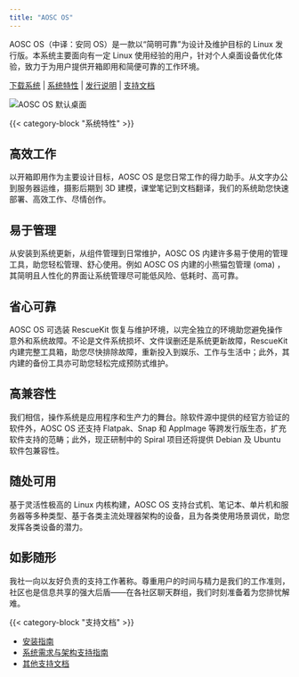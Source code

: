 ```yaml
---
title: "AOSC OS"
---
```


AOSC OS（中译：安同 OS）是一款以“简明可靠”为设计及维护目标的 Linux 发行版。本系统主要面向有一定 Linux 使用经验的用户，针对个人桌面设备优化体验，致力于为用户提供开箱即用和简便可靠的工作环境。

[下载系统](/download#aosc-os) | [系统特性](#) | [发行说明](relnotes) | [支持文档](#)

![AOSC OS 默认桌面](/aosc-os/aosc-os.zh-cn.jpg)

{{< category-block "系统特性" >}}

## 高效工作

以开箱即用作为主要设计目标，AOSC OS 是您日常工作的得力助手。从文字办公到服务器运维，摄影后期到 3D 建模，课堂笔记到文档翻译，我们的系统助您快速部署、高效工作、尽情创作。

## 易于管理

从安装到系统更新，从组件管理到日常维护，AOSC OS 内建许多易于使用的管理工具，助您轻松管理、舒心使用。例如 AOSC OS 内建的小熊猫包管理 (oma) ，其简明且人性化的界面让系统管理尽可能低风险、低耗时、高可靠。

## 省心可靠

AOSC OS 可选装 RescueKit 恢复与维护环境，以完全独立的环境助您避免操作意外和系统故障。不论是文件系统损坏、文件误删还是系统更新故障，RescueKit 内建完整工具箱，助您尽快排除故障，重新投入到娱乐、工作与生活中；此外，其内建的备份工具亦可助您轻松完成预防式维护。

## 高兼容性

我们相信，操作系统是应用程序和生产力的舞台。除软件源中提供的经官方验证的软件外，AOSC OS 还支持 Flatpak、Snap 和 AppImage 等跨发行版生态，扩充软件支持的范畴；此外，现正研制中的 Spiral 项目还将提供 Debian 及 Ubuntu 软件包兼容性。

## 随处可用

基于灵活性极高的 Linux 内核构建，AOSC OS 支持台式机、笔记本、单片机和服务器等多种类型、基于各类主流处理器架构的设备，且为各类使用场景调优，助您发挥各类设备的潜力。

## 如影随形

我社一向以友好负责的支持工作著称。尊重用户的时间与精力是我们的工作准则，社区也是信息共享的强大后盾——在各社区聊天群组，我们时刻准备着为您排忧解难。

{{< category-block "支持文档" >}}

- [安装指南](#)
- [系统需求与架构支持指南](#)
- [其他支持文档](#)